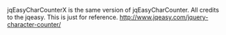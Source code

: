 jqEasyCharCounterX is the same version of jqEasyCharCounter. 
All credits to the jqeasy. This is just for reference.
http://www.jqeasy.com/jquery-character-counter/
